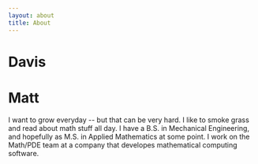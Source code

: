 ```yaml
---
layout: about
title: About
---
```


# Davis

# Matt

I want to grow everyday -- but that can be very hard. I like to smoke grass and read about math stuff all day. I have a B.S. in Mechanical Engineering, and hopefully as M.S. in Applied Mathematics at some point. I work on the Math/PDE team at a company that developes mathematical computing software.


